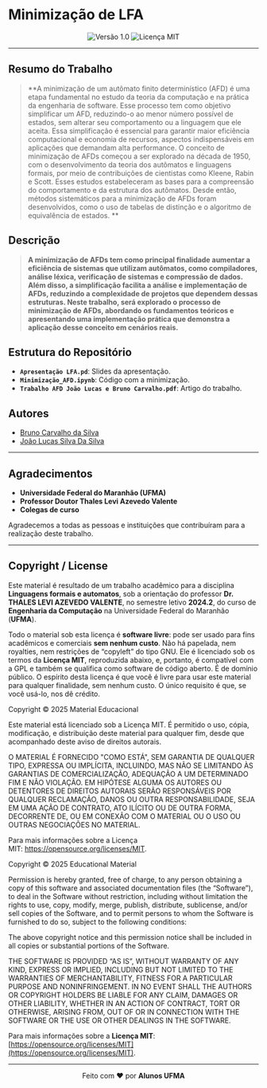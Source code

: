 # Minimização de LFA

<div align="center">
  <img src="https://img.shields.io/badge/Versão-1.0-blue.svg" alt="Versão 1.0">
  <img src="https://img.shields.io/badge/Licença-MIT-green.svg" alt="Licença MIT">
</div>

---

## Resumo do Trabalho

> **A minimização de um autômato finito determinístico (AFD) é uma etapa fundamental no estudo da teoria da computação e na prática da engenharia de software. Esse processo tem como objetivo simplificar um AFD, reduzindo-o ao menor número possível de estados, sem alterar seu comportamento ou a linguagem que ele aceita. Essa simplificação é essencial para garantir maior eficiência computacional e economia de recursos, aspectos indispensáveis em aplicações que demandam alta performance. O conceito de minimização de AFDs começou a ser explorado na década de 1950, com o desenvolvimento da teoria dos autômatos e linguagens formais, por meio de contribuições de cientistas como Kleene, Rabin e Scott. Esses estudos estabeleceram as bases para a compreensão do comportamento e da estrutura dos autômatos. Desde então, métodos sistemáticos para a minimização de AFDs foram desenvolvidos, como o uso de tabelas de distinção e o algoritmo de equivalência de estados. **

## Descrição

> **A minimização de AFDs tem como principal finalidade aumentar a eficiência de sistemas que utilizam autômatos, como compiladores, análise léxica, verificação de sistemas e compressão de dados. Além disso, a simplificação facilita a análise e implementação de AFDs, reduzindo a complexidade de projetos que dependem dessas estruturas. Neste trabalho, será explorado o processo de minimização de AFDs, abordando os fundamentos teóricos e apresentando uma implementação prática que demonstra a aplicação desse conceito em cenários reais.**

## Estrutura do Repositório 

- **`Apresentação LFA.pd`**: Slides da apresentação.
- **`Minimização_AFD.ipynb`**: Código com a minimização.
- **`Trabalho AFD João Lucas e Bruno Carvalho.pdf`**: Artigo do trabalho.


## Autores

- [Bruno Carvalho da Silva](bruno.carvalho1@discente.ufma.br)  
- [João Lucas Silva Da Silva](jls.silva@discente.ufma.br)
    
---

## Agradecimentos

- **Universidade Federal do Maranhão (UFMA)**  
- **Professor Doutor Thales Levi Azevedo Valente**  
- **Colegas de curso**

Agradecemos a todas as pessoas e instituições que contribuíram para a realização deste trabalho.

---


## Copyright / License

Este material é resultado de um trabalho acadêmico para a disciplina **Linguagens formais e automatos**, sob a orientação do professor **Dr. THALES LEVI AZEVEDO VALENTE**, no semestre letivo **2024.2**, do curso de **Engenharia da Computação** na Universidade Federal do Maranhão (**UFMA**).

Todo o material sob esta licença é **software livre**: pode ser usado para fins acadêmicos e comerciais **sem nenhum custo**. Não há papelada, nem royalties, nem restrições de “copyleft” do tipo GNU. Ele é licenciado sob os termos da **Licença MIT**, reproduzida abaixo, e, portanto, é compatível com a GPL e também se qualifica como software de código aberto. É de domínio público. O espírito desta licença é que você é livre para usar este material para qualquer finalidade, sem nenhum custo. O único requisito é que, se você usá-lo, nos dê crédito.



Copyright © 2025 Material Educacional

Este material está licenciado sob a Licença MIT. É permitido o uso, cópia, modificação, e distribuição deste material para qualquer fim, desde que acompanhado deste aviso de direitos autorais.

O MATERIAL É FORNECIDO "COMO ESTÁ", SEM GARANTIA DE QUALQUER TIPO, EXPRESSA OU IMPLÍCITA, INCLUINDO, MAS NÃO SE LIMITANDO ÀS GARANTIAS DE COMERCIALIZAÇÃO, ADEQUAÇÃO A UM DETERMINADO FIM E NÃO VIOLAÇÃO. EM HIPÓTESE ALGUMA OS AUTORES OU DETENTORES DE DIREITOS AUTORAIS SERÃO RESPONSÁVEIS POR QUALQUER RECLAMAÇÃO, DANOS OU OUTRA RESPONSABILIDADE, SEJA EM UMA AÇÃO DE CONTRATO, ATO ILÍCITO OU DE OUTRA FORMA, DECORRENTE DE, OU EM CONEXÃO COM O MATERIAL OU O USO OU OUTRAS NEGOCIAÇÕES NO MATERIAL.

Para mais informações sobre a Licença MIT: https://opensource.org/licenses/MIT.

Copyright © 2025 Educational Material

Permission is hereby granted, free of charge, to any person obtaining a copy of this software and associated documentation files (the “Software”), to deal in the Software without restriction, including without limitation the rights to use, copy, modify, merge, publish, distribute, sublicense, and/or sell copies of the Software, and to permit persons to whom the Software is furnished to do so, subject to the following conditions:

The above copyright notice and this permission notice shall be included in all copies or substantial portions of the Software.

THE SOFTWARE IS PROVIDED “AS IS”, WITHOUT WARRANTY OF ANY KIND, EXPRESS OR IMPLIED, INCLUDING BUT NOT LIMITED TO THE WARRANTIES OF MERCHANTABILITY, FITNESS FOR A PARTICULAR PURPOSE AND NONINFRINGEMENT. IN NO EVENT SHALL THE AUTHORS OR COPYRIGHT HOLDERS BE LIABLE FOR ANY CLAIM, DAMAGES OR OTHER LIABILITY, WHETHER IN AN ACTION OF CONTRACT, TORT OR OTHERWISE, ARISING FROM, OUT OF OR IN CONNECTION WITH THE SOFTWARE OR THE USE OR OTHER DEALINGS IN THE SOFTWARE.

Para mais informações sobre a **Licença MIT**: [https://opensource.org/licenses/MIT](https://opensource.org/licenses/MIT).

---

<div align="center">
Feito com ♥ por <strong>Alunos UFMA</strong>
</div>

